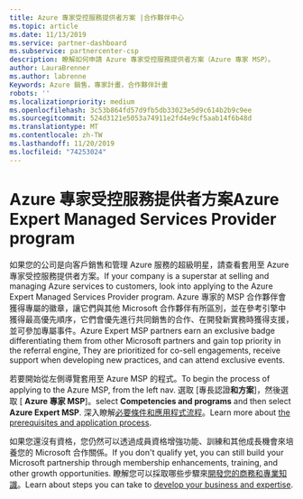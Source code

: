 ```yaml
---
title: Azure 專家受控服務提供者方案 |合作夥伴中心
ms.topic: article
ms.date: 11/13/2019
ms.service: partner-dashboard
ms.subservice: partnercenter-csp
description: 瞭解如何申請 Azure 專家受控服務提供者方案（Azure 專家 MSP）。
author: LauraBrenner
ms.author: labrenne
Keywords: Azure 銷售，專家計畫，合作夥伴計畫
robots: ''
ms.localizationpriority: medium
ms.openlocfilehash: 3c53b864fd57d9fb5db33023e5d9c614b2b9c9ee
ms.sourcegitcommit: 524d3121e5053a74911e2fd4e9cf5aab14f6b48d
ms.translationtype: MT
ms.contentlocale: zh-TW
ms.lasthandoff: 11/20/2019
ms.locfileid: "74253024"
---
```

# <a name="azure-expert-managed-services-provider-program"></a><span data-ttu-id="070d0-104">Azure 專家受控服務提供者方案</span><span class="sxs-lookup"><span data-stu-id="070d0-104">Azure Expert Managed Services Provider program</span></span>


<span data-ttu-id="070d0-105">如果您的公司是向客戶銷售和管理 Azure 服務的超級明星，請查看套用至 Azure 專家受控服務提供者方案。</span><span class="sxs-lookup"><span data-stu-id="070d0-105">If your company is a superstar at selling and managing Azure services to customers, look into applying to the Azure Expert Managed Services Provider program.</span></span> <span data-ttu-id="070d0-106">Azure 專家的 MSP 合作夥伴會獲得專屬的徽章，讓它們與其他 Microsoft 合作夥伴有所區別，並在參考引擎中獲得最高優先順序，它們會優先進行共同銷售的合作、在開發新實務時獲得支援，並可參加專屬事件。</span><span class="sxs-lookup"><span data-stu-id="070d0-106">Azure Expert MSP partners earn an exclusive badge differentiating them from other Microsoft partners and gain top priority in the referral engine, They are prioritized for co-sell engagements, receive support when developing new practices, and can attend exclusive events.</span></span>

<span data-ttu-id="070d0-107">若要開始從左側導覽套用至 Azure MSP 的程式。</span><span class="sxs-lookup"><span data-stu-id="070d0-107">To begin the process of applying to the Azure MSP, from the left nav.</span></span> <span data-ttu-id="070d0-108">選取 [專長認證**和方案**]，然後選取 [ **Azure 專家 MSP**]。</span><span class="sxs-lookup"><span data-stu-id="070d0-108">select **Competencies and programs** and then select **Azure Expert MSP**.</span></span> <span data-ttu-id="070d0-109">深入瞭解[必要條件和應用程式流程](https://partner.microsoft.com/membership/azure-expert-msp)。</span><span class="sxs-lookup"><span data-stu-id="070d0-109">Learn more about [the prerequisites and application process](https://partner.microsoft.com/membership/azure-expert-msp).</span></span> 

<span data-ttu-id="070d0-110">如果您還沒有資格，您仍然可以透過成員資格增強功能、訓練和其他成長機會來培養您的 Microsoft 合作關係。</span><span class="sxs-lookup"><span data-stu-id="070d0-110">If you don't qualify yet, you can still build your Microsoft partnership through membership enhancements, training, and other growth opportunities.</span></span>
<span data-ttu-id="070d0-111">瞭解您可以採取哪些步驟來[開發您的商務和專業知識](https://partner.microsoft.com/membership/azure-expert-msp)。</span><span class="sxs-lookup"><span data-stu-id="070d0-111">Learn about steps you can take to [develop your business and expertise](https://partner.microsoft.com/membership/azure-expert-msp).</span></span>

